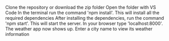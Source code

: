Clone the repository or download the zip folder
Open the folder with VS Code
In the terminal run the command 'npm install'. This will install all the required dependencies
After installing the dependencies, run the command 'npm start'. This will start the server.
In your browser type 'localhost:8000'. The weather app now shows up. 
Enter a city name to view its weather information

